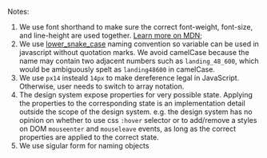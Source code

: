 Notes:
1. We use font shorthand to make sure the correct font-weight, font-size, and line-height are used together. [Learn more on MDN](https://developer.mozilla.org/en-US/docs/Web/CSS/font#live_sample);
2. We use [lower_snake_case](https://en.wikipedia.org/wiki/Snake_case) naming convention so variable can be used in javascript without quotation marks. We avoid camelCase because the name may contain two adjacent numbers such as `landing_48_600`, which would be ambiguously spelt as `landing48600` in camelCase.
3. We use `px14` insteald `14px` to make dereference legal in JavaScript. Otherwise, user needs to switch to array notation. 
4. The design system expose properties for very possible state. Applying the properties to the corresponding state is an implementation detail outside the scope of the design system. e.g. the design system has no opinion on whether to use css `:hover` selector or to add/remove a styles on DOM `mouseenter` and `mouseleave` events, as long as the correct properties are applied to the correct state.
5. We use sigular form for naming objects